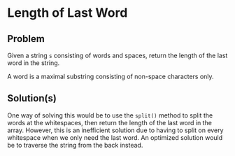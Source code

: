 # Length of Last Word
## Problem
Given a string `s` consisting of words and spaces, return the length of the last word in the string.

A word is a maximal 
substring
 consisting of non-space characters only.

## Solution(s)
One way of solving this would be to use the `split()` method to split the words at the whitespaces, then return the length of the last word in the array. However, this is an inefficient solution due to having to split on every whitespace when we only need the last word.
An optimized solution would be to traverse the string from the back instead.